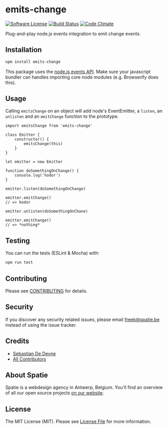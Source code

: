 # emits-change

[![Software License](https://img.shields.io/badge/license-MIT-brightgreen.svg?style=flat-square)](LICENSE.md)
[![Build Status](https://img.shields.io/travis/spatie/emits-change.svg?style=flat-square)](https://travis-ci.org/spatie/emits-change)
[![Code Climate](https://codeclimate.com/github/spatie/emits-change/badges/gpa.svg)](https://codeclimate.com/github/spatie/emits-change)

Plug-and-play node.js events integration to emit change events.

## Installation

```bash
npm install emits-change
```

This package uses the [node.js events API](https://nodejs.org/api/events.html). Make sure your javascript bundler can handles importing core node modules (e.g. Browserify does this).

## Usage

Calling `emitsChange` on an object will add node's EventEmitter, a `listen`, an `unlisten` and an `emitChange` function to the prototype.

```es6
import emitsChange from 'emits-change'

class Emitter {
    constructor() {
        emitsChange(this)
    }
}

let emitter = new Emitter

function doSomethingOnChange() {
    console.log('hodor')
}

emitter.listen(doSomethingOnChange)

emitter.emitChange()
// => hodor

emitter.unlisten(doSomethingOnChane)

emitter.emitChange()
// => *nothing*
```

## Testing

You can run the tests (ESLint & Mocha) with:

```bash
npm run test
```

## Contributing

Please see [CONTRIBUTING](CONTRIBUTING.md) for details.

## Security

If you discover any security related issues, please email [freek@spatie.be](mailto:freek@spatie.be) instead of using the issue tracker.

## Credits

- [Sebastian De Deyne](https://github.com/sebastiandedeyne)
- [All Contributors](../../contributors)

## About Spatie

Spatie is a webdesign agency in Antwerp, Belgium. You'll find an overview of all our open source projects [on our website](https://spatie.be/opensource).

## License

The MIT License (MIT). Please see [License File](LICENSE.md) for more information.
